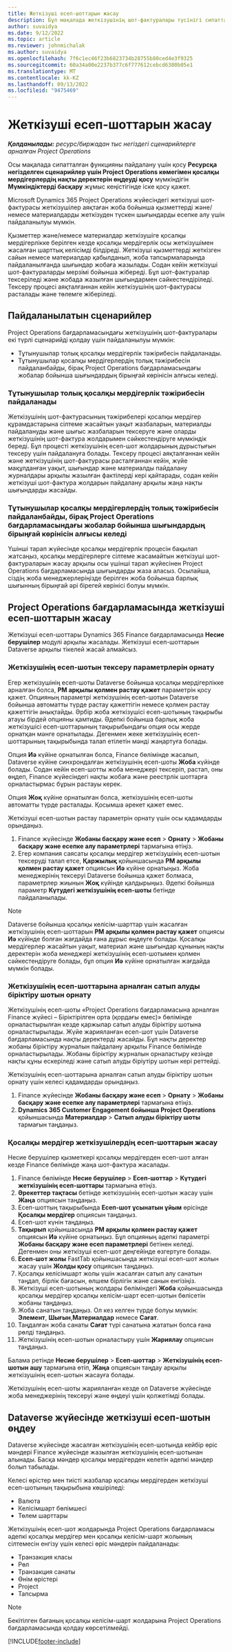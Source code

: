 ```yaml
---
title: Жеткізуші есеп-шоттарын жасау
description: Бұл мақалада жеткізушінің шот-фактуралары түсінігі сипатталады және оларды Microsoft Dynamics 365 Project Operations жүйесінде жасау жолы түсіндіріледі.
author: suvaidya
ms.date: 9/12/2022
ms.topic: article
ms.reviewer: johnmichalak
ms.author: suvaidya
ms.openlocfilehash: 7f6c1ec46f23b6823734b28755b80ced4e3f9325
ms.sourcegitcommit: 60a34a00e2237b377c6f777612cebcd6380b05e1
ms.translationtype: MT
ms.contentlocale: kk-KZ
ms.lasthandoff: 09/13/2022
ms.locfileid: "9475469"
---
```

# <a name="create-vendor-invoices"></a>Жеткізуші есеп-шоттарын жасау

_**Қолданылады:** ресурс/биржадан тыс негіздегі сценарийлерге арналған Project Operations_

Осы мақалада сипатталған функцияны пайдалану үшін қосу **Ресурсқа негізделген сценарийлер үшін Project Operations көмегімен қосалқы мердігерлердің нақты деректерін өңдеуді қосу** мүмкіндігін **Мүмкіндіктерді басқару** жұмыс кеңістігінде іске қосу қажет.

Microsoft Dynamics 365 Project Operations жүйесіндегі жеткізуші шот-фактурасы жеткізушілер аяқтаған жоба бойынша қызметтерді және/немесе материалдарды жеткізуден түскен шығындарды есепке алу үшін пайдаланылуы мүмкін.

Қызметтер және/немесе материалдар жеткізушіге қосалқы мердігерлікке берілген кезде қосалқы мердігерлік осы жеткізушімен жасалған шарттық келісімді білдіреді. Жеткізуші қызметтерді жеткізген сайын немесе материалдар қабылданып, жоба тапсырмаларында пайдаланылғанда шығындар жобаға жазылады. Содан кейін жеткізуші шот-фактураларды мерзімі бойынша жібереді. Бұл шот-фактуралар тексеріледі және жобада жазылған шығындармен сәйкестендіріледі. Тексеру процесі аяқталғаннан кейін жеткізушінің шот-фактурасы расталады және төлемге жіберіледі.

## <a name="scenarios-for-use"></a>Пайдаланылатын сценарийлер

Project Operations бағдарламасындағы жеткізушінің шот-фактуралары екі түрлі сценарийді қолдау үшін пайдаланылуы мүмкін:

- Тұтынушылар толық қосалқы мердігерлік тәжірибесін пайдаланады.
- Тұтынушылар қосалқы мердігерлердің толық тәжірибесін пайдаланбайды, бірақ Project Operations бағдарламасындағы жобалар бойынша шығындардың бірыңғай көрінісін алғысы келеді.

### <a name="customers-use-the-full-subcontracting-experiences"></a>Тұтынушылар толық қосалқы мердігерлік тәжірибесін пайдаланады

Жеткізушінің шот-фактурасының тәжірибелері қосалқы мердігер құрамдастарына сілтеме жасайтын уақыт жазбаларын, материалды пайдалануды және шығыс жазбаларын тексеруге және оларды жеткізушінің шот-фактура жолдарымен сәйкестендіруге мүмкіндік береді. Бұл процесті жеткізушінің есеп-шот жолдарының дұрыстығын тексеру үшін пайдалануға болады. Тексеру процесі аяқталғаннан кейін және жеткізушінің шот-фактурасы расталғаннан кейін, жүйе мақұлданған уақыт, шығындар және материалды пайдалану журналдары арқылы жазылған фактілерді кері қайтарады, содан кейін жеткізуші шот-фактура жолдарын пайдалану арқылы жаңа нақты шығындарды жасайды.

### <a name="customers-dont-use-the-full-subcontracting-experiences-but-want-to-have-a-unified-view-of-costs-on-projects-in-project-operations"></a>Тұтынушылар қосалқы мердігерлердің толық тәжірибесін пайдаланбайды, бірақ Project Operations бағдарламасындағы жобалар бойынша шығындардың бірыңғай көрінісін алғысы келеді

Үшінші тарап жүйесінде қосалқы мердігерлік процесін бақылап жатсаңыз, қосалқы мердігерлерге сілтеме жасамайтын жеткізуші шот-фактураларын жасау арқылы осы үшінші тарап жүйесінен Project Operations бағдарламасында шығындарды жаза аласыз. Осылайша, сіздің жоба менеджерлеріңізде берілген жоба бойынша барлық шығынның бірыңғай әрі бірегей көрінісі болуы мүмкін.

## <a name="create-vendor-invoices-in-project-operations"></a>Project Operations бағдарламасында жеткізуші есеп-шоттарын жасау

Жеткізуші есеп-шоттары Dynamics 365 Finance бағдарламасында **Несие берушілер** модулі арқылы жасалады. Жеткізуші есеп-шоттарын Dataverse арқылы тікелей жасай алмайсыз.

### <a name="set-up-vendor-invoice-verification"></a>Жеткізушінің есеп-шотын тексеру параметрлерін орнату

Егер жеткізушінің есеп-шоты Dataverse бойынша қосалқы мердігерлікке арналған болса, **PM арқылы қолмен растау қажет** параметрін қосу қажет. Опцияның параметрі жеткізушінің есеп-шотын Dataverse бойынша автоматты түрде растау қажеттігін немесе қолмен растау қажеттігін анықтайды. Әрбір жоба жеткізушісі есеп-шотының тақырыбы атауы бірдей опцияны қамтиды. Әдепкі бойынша барлық жоба жеткізушісі есеп-шоттарының тақырыбындағы опция осы жерде орнатқан мәнге орнатылады. Дегенмен жеке жеткізушінің есеп-шоттарының тақырыбында талап етілетін мәнді жаңартуға болады.

Опция **Иә** күйіне орнатылған болса, Finance бөлімінде жасалып, Dataverse күйіне синхрондалған жеткізушінің есеп-шоты **Жоба** күйінде болады. Содан кейін есеп-шотты жоба менеджері тексеріп, растап, оны өңдеп, Finance жүйесіндегі нақты жобаға және реестрлік шоттарға орналастырмас бұрын растауы керек.

Опция **Жоқ** күйіне орнатылған болса, жеткізушінің есеп-шоты автоматты түрде расталады. Қосымша әрекет қажет емес.

Жеткізуші есеп-шотын растау параметрін орнату үшін осы қадамдарды орындаңыз.

1. Finance жүйесінде **Жобаны басқару және есеп** \> **Орнату** \> **Жобаны басқару және есепке алу параметрлері** тармағына өтіңіз.
1. Егер компания саясаты қосалқы мердігер жеткізушінің есеп-шотын тексеруді талап етсе, **Қаржылық** қойыншасында **PM арқылы қолмен растау қажет** опциясын **Иә** күйіне орнатыңыз. Жоба менеджерінің тексеруі Dataverse бойынша қажет болмаса, параметрлер жиынын **Жоқ** күйінде қалдырыңыз. Әдепкі бойынша параметр **Күтудегі жеткізушінің есеп-шоты** бетінде пайдаланылады.

> [!NOTE]
> Dataverse бойынша қосалқы келісім-шарттар үшін жасалған жеткізушінің есеп-шоттарын **PM арқылы қолмен растау қажет** опциясы **Иә** күйінде болған жағдайда ғана дұрыс өңдеуге болады. Қосалқы мердігерлер жасайтын уақыт, материал және шығындар құнының нақты деректерін жоба менеджері жеткізушінің есеп-шотымен қолмен сәйкестендіруге болады, бұл опция **Иә** күйіне орнатылған жағдайда мүмкін болады.

### <a name="set-up-a-procurement-integration-account-for-vendor-invoices"></a>Жеткізушінің есеп-шоттарына арналған сатып алуды біріктіру шотын орнату

Жеткізушінің есеп-шоты «Project Operations бағдарламасына арналған Finance жүйесі – Біріктірілген орта (қордағы емес)» бөлімінде орналастырылған кезде қаржылар сатып алуды біріктіру шотына орналастырылады. Жүйе жарияланған есеп-шот үшін Dataverse бағдарламасында нақты деректерді жасайды. Бұл нақты деректер жобаны біріктіру журналын пайдалану арқылы Finance бөлімінде орналастырылады. Жобаны біріктіру журналын орналастыру кезінде нақты құны ескеріледі және сатып алуды біріутіру шотын кері реттейді.

Жеткізушінің есеп-шоттарына арналған сатып алуды біріктіру шотын орнату үшін келесі қадамдарды орындаңыз.

1. Finance жүйесінде **Жобаны басқару және есеп** \> **Орнату** \> **Жобаны басқару және есепке алу параметрлері** тармағына өтіңіз.
1. **Dynamics 365 Customer Engagement бойынша Project Operations** қойыншасында **Материалдар** \> **Сатып алуды біріктіру шоты** тармағын таңдаңыз.

### <a name="create-and-post-subcontract-vendor-invoices"></a>Қосалқы мердігер жеткізушілердің есеп-шоттарын жасау

Несие берушілер қызметкері қосалқы мердігерден есеп-шот алған кезде Finance бөлімінде жаңа шот-фактура жасалады.

1. Finance бөлімінде **Несие берушілер** \> **Есеп-шоттар** \> **Күтудегі жеткізушінің есеп-шоттары** тармағына өтіңіз.
1. **Әрекеттер тақтасы** бетінде жеткізушінің есеп-шотын жасау үшін **Жаңа** опциясын таңдаңыз.
1. Есеп-шоттың тақырыбында **Есеп-шот ұсынатын ұйым** өрісінде **Қосалқы мердігер** опциясын таңдаңыз.
1. Есеп-шот күнін таңдаңыз.
1. **Тақырып** қойыншасында **PM арқылы қолмен растау қажет** опциясын **Иә** күйіне орнатыңыз. Бұл опцияның әдепкі параметрі **Жобаны басқару және есеп параметрлері** бетінен келеді. Дегенмен оны жеткізуші есеп-шот деңгейінде өзгертуге болады.
1. **Есеп-шот жолы** FastTab қойыншасында жеткізуші есеп-шот жолын жасау үшін **Жолды қосу** опциясын таңдаңыз.
1. Қосалқы келісімшарт жолы үшін жасалған сатып алу санатын таңдап, бірлік бағасын, өлшем бірлігін және санын енгізіңіз.
1. Жеткізуші есеп-шотының жолдары бөліміндегі **Жоба** қойыншасында қосалқы мердігер қосалқы келісім-шарт есеп-шотын бөлісетін жобаны таңдаңыз.
1. Жоба санатын таңдаңыз. Ол кез келген түрде болуы мүмкін: **Элемент**, **Шығын**,**Материалдар** немесе **Сағат**.
1. Таңдалған жоба санаты **Сағат** түрі санатына жататын болса ғана рөлді таңдаңыз.
1. Жеткізушінің есеп-шотын орналастыру үшін **Жариялау** опциясын таңдаңыз.

Балама ретінде **Несие берушілер** \> **Есеп-шоттар** \> **Жеткізушінің есеп-шотын ашу** тармағына өтіп, **Жаңа** опциясын таңдау арқылы жеткізушінің есеп-шотын жасауға болады.

Жеткізушінің есеп-шоты жарияланған кезде ол Dataverse жүйесінде жоба менеджерінің тексеруі және өңдеуі үшін қолжетімді болады.

## <a name="vendor-invoice-processing-in-dataverse"></a>Dataverse жүйесінде жеткізуші есеп-шотын өңдеу

Dataverse жүйесінде жасалған жеткізушінің есеп-шотында кейбір өріс мәндері Finance жүйесінде жазылған жеткізушінің есеп-шотынан алынады. Басқа мәндер қосалқы мердігерден келетін әдепкі мәндер болып табылады.

Келесі өрістер мен тиісті жазбалар қосалқы мердігерден жеткізуші есеп-шотының тақырыбына көшіріледі:

- Валюта
- Келісімшарт бөлімшесі
- Төлем шарттары

Жеткізушінің есеп-шот жолдарында Project Operations бағдарламасы әдепкі қосалқы мердігер мен қосалқы келісім-шарт жолының сілтемесін енгізу үшін келесі өріс мәндерін пайдаланады:

- Транзакция класы
- Рөл
- Транзакция санаты
- Өнім өрістері
- Project
- Тапсырма

> [!NOTE]
> Бекітілген бағаның қосалқы келісім-шарт жолдарына Project Operations бағдарламасында қолдау көрсетілмейді.

[!INCLUDE[footer-include](../includes/footer-banner.md)]
